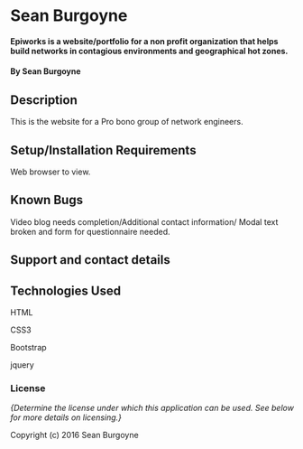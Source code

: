 # Sean Burgoyne

#### Epiworks is a website/portfolio for a non profit organization that helps build networks in contagious environments and geographical hot zones.

#### By Sean Burgoyne

## Description

This is the website for a Pro bono group of network engineers.

## Setup/Installation Requirements

Web browser to view.

## Known Bugs

Video blog needs completion/Additional contact information/ Modal text broken and
form for questionnaire needed.


## Support and contact details


## Technologies Used

 HTML

 CSS3

 Bootstrap

 jquery

### License

*{Determine the license under which this application can be used.  See below for more details on licensing.}*

Copyright (c) 2016 Sean Burgoyne
